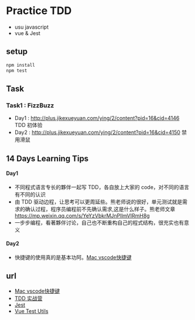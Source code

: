 # Practice TDD
- usu javascript
- vue & Jest

## setup
``` bash
npm install
npm test
```

## Task
### Task1 : FizzBuzz
- Day1 : http://plus.jikexueyuan.com/ying/2/content?pid=16&cid=4146 
  TDD 初体验
- Day2 : http://plus.jikexueyuan.com/ying/2/content?pid=16&cid=4150
  禁用滑鼠


## 14 Days Learning Tips
#### Day1
- 不同程式语言专长的夥伴一起写 TDD，各自放上大家的 code，对不同的语言有不同的认识
- 由 TDD 驱动边程，让思考可以更周延些。熊老师说的很好，单元测试就是需求的确认过程，程序员编程前不先确认需求,这是什么样子。熊老师文章 https://mp.weixin.qq.com/s/YeYzVbkrMJnPllmVIRmH8g
- 一步步编程，看著夥伴讨论，自己也不断重构自己的程式结构，很充实也有意义

#### Day2
- 快捷键的使用真的是基本功阿。[Mac vscode快捷键](https://segmentfault.com/a/1190000012811886)


## url
- [Mac vscode快捷键](https://segmentfault.com/a/1190000012811886)
- [TDD 实战营](http://plus.jikexueyuan.com/ying/2)
- [Jest](https://jestjs.io/docs/zh-Hans/getting-started.html)
- [Vue Test Utils](https://vue-test-utils.vuejs.org/zh/guides/#%E8%B5%B7%E6%AD%A5)

